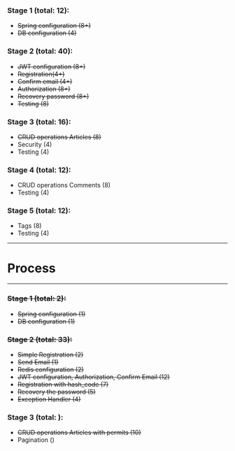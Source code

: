 ### Stage 1 (total: 12):
- ~~Spring configuration (8+)~~
- ~~DB configuration (4)~~

### Stage 2 (total: 40):
- ~~JWT configuration (8+)~~
- ~~Registration(4+)~~
- ~~Confirm email (4+)~~
- ~~Authorization (8+)~~
- ~~Recovery password (8+)~~
- ~~Testing (8)~~

### Stage 3 (total: 16):
- ~~CRUD operations Articles (8)~~
- Security (4)
- Testing (4)

### Stage 4 (total: 12):
- CRUD operations Comments (8)
- Testing (4)

### Stage 5 (total: 12):
- Tags (8)
- Testing (4)

***
# Process
***

### ~~Stage 1 (total: 2):~~
- ~~Spring configuration (1)~~
- ~~DB configuration (1)~~

### ~~Stage 2 (total: 33):~~
- ~~Simple Registration (2)~~
- ~~Send Email (1)~~
- ~~Redis configuration (2)~~
- ~~JWT configuration, Authorization, Confirm Email (12)~~
- ~~Registration with hash_code (7)~~
- ~~Recovery the password (5)~~
- ~~Exception Handler (4)~~

### Stage 3 (total: ):
- ~~CRUD operations Articles with permits (10)~~
- Pagination ()
